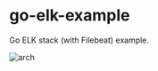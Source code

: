 # go-elk-example

Go ELK stack (with Filebeat) example.

<img src="https://i.ibb.co/w6pFWFH/IMG-0148.png" alt="arch"/>
